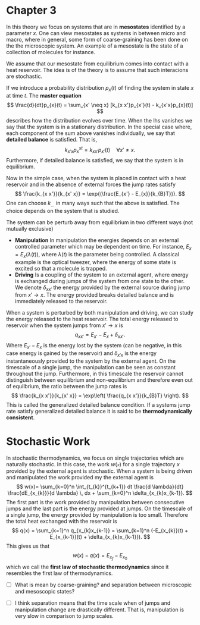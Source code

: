 # Chapter 3
In this theory we focus on systems that are in **mesostates** identified by a parameter $x$. One can view mesostates as systems in between micro and macro, where in general, some form of coarse-graining has been done on the the microscopic system. An example of a mesostate is the state of a collection of molecules for instance. 

We assume that our mesostate from equilibrium comes into contact with a heat reservoir. The idea is of the theory is to assume that such interacions are stochastic.

If we introduce a probability distribution $p_{x}(t)$ of finding the system in state $x$ at time $t$. The **master equation** $$
\frac{d}{dt}p_{x}(t) = \sum_{x' \neq x} [k_{x x'}p_{x'}(t) - k_{x'x}p_{x}(t)] 
$$describes how the distribution evolves over time.  When the lhs vanishes we say that the system is in a stationary distribution. In the special case where, each component of the sum above vanishes individually, we say that **detailed balance** is satisfied. That is, $$
k_{x'x}p_{x}^{st} = k_{x x'}p_{x'}(t) \quad \forall x' \neq x.
$$Furthermore, if detailed balance is satisfied, we say that the system is in equilibrium. 

Now in the simple case, when the system is placed in contact with a heat reservoir and in the absence of external forces the jump rates satisfy $$
\frac{k_{x x'}}{k_{x' x}} = \exp{(\frac{E_{x'} - E_{x}}{k_{B}T})}.
$$One can choose $k_{\dots}$ in many ways such that the above is satisfied. The choice depends on the system that is studied. 

The system can be perturb away from equilibrium in two different ways (not mutually exclusive)
- **Manipulation** In manipulation the energies depends on an external controlled parameter which may be dependent on time. For instance, $E_{x} = E_{x}(\lambda(t))$, where $\lambda(t)$ is the parameter being controlled. A classical example is the optical tweezer, where the energy of some state is excited so that a molecule is trapped.
- **Driving** Is a coupling of the system to an external agent, where energy is exchanged during jumps of the system from one state to the other. We denote $\delta_{x x'}$ the energy provided by the external source during jump from $x' \to x$. The energy provided breaks detailed balance and is immediately released to the reservoir.

When a system is perturbed by both manipulation and driving, we can study the energy released to the heat reservoir. The total energy released to reservoir when the system jumps from $x' \to x$ is $$
q_{x x'} = E_{x'} - E_{x} + \delta_{x x'}.
	$$Where $E_{x'} - E_{x}$ is the energy lost by the system (can be negative, in this case energy is gained by the reservoir) and $\delta_{x' x}$ is the energy instantaneously provided to the system by the external agent. On the timescale of a single jump, the manipulation can be seen as constant throughout the jump. Furthermore, in this timescale the reservoir cannot distinguish between equilibrium and non-equilibrium and therefore even out of equilbrium, the ratio between the jump rates is $$
\frac{k_{x x'}}{k_{x' x}} = \exp\left( \frac{q_{x x'}}{k_{B}T} \right).
$$This is called the generalized detailed balance condition. If a systems jump rate satisfy generalized detailed balance it is said to be **thermodynamically consistent**.

# Stochastic Work
In stochastic thermodynamics, we focus on single trajectories which are naturally stochastic. In this case, the work $w(\mathcal{x})$ for a single trajectory $x$ provided by the external agent is stochastic. When a system is being driven and manipulated the work provided my the external agent is $$
w(x)= \sum_{k=0}^n \int_{t_{k}}^{t_{k+1}} dt \frac{d \lambda}{dt} \frac{dE_{x_{k}}}{d \lambda} \, dx + \sum_{k=0}^n \delta_{x_{k}x_{k-1}}.
$$The first part is the work provided by manipulation between consecutive jumps and the last part is the energy provided at jumps. On the timescale of a single jump, the energy provided by manipulation is too small. Therefore the total heat exchanged with the reservoir is $$
q(x) = \sum_{k=1}^n q_{x_{k}x_{k-1}} = \sum_{k=1}^n (-E_{x_{k}}(t) + E_{x_{k-1}}(t) + \delta_{x_{k}x_{k-1}}).
$$This gives us that $$
w(x) - q(x) = E_{x_{f}} - E_{x_{0}}
$$which we call the **first law of stochastic thermodynamics** since it resembles  the first law of thermodynamics.

- [ ] What is mean by coarse-graining? and separation between microscopic and mesoscopic states?
- [ ] I think separation means that the time scale when of jumps and manipulation change are drastically different. That is, manipulation is very slow in comparison to jump scales.


